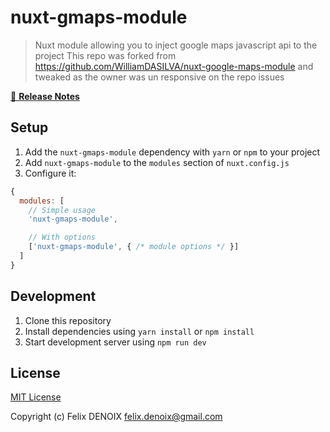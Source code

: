# nuxt-gmaps-module

> Nuxt module allowing you to inject google maps javascript api to the project
> This repo was forked from https://github.com/WilliamDASILVA/nuxt-google-maps-module and tweaked as the owner was un responsive on the repo issues

[📖 **Release Notes**](./CHANGELOG.md)

## Setup

1. Add the `nuxt-gmaps-module` dependency with `yarn` or `npm` to your project
2. Add `nuxt-gmaps-module` to the `modules` section of `nuxt.config.js`
3. Configure it:

```js
{
  modules: [
    // Simple usage
    'nuxt-gmaps-module',

    // With options
    ['nuxt-gmaps-module', { /* module options */ }]
  ]
}
```

## Development

1. Clone this repository
2. Install dependencies using `yarn install` or `npm install`
3. Start development server using `npm run dev`

## License

[MIT License](./LICENSE)

Copyright (c) Felix DENOIX <felix.denoix@gmail.com>
